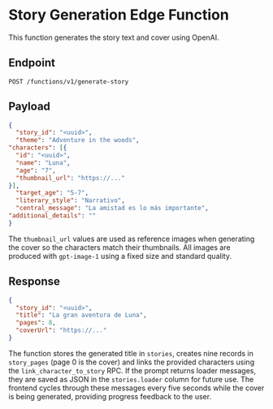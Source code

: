 # Story Generation Edge Function

This function generates the story text and cover using OpenAI.

## Endpoint

`POST /functions/v1/generate-story`

## Payload

```json
{
  "story_id": "<uuid>",
  "theme": "Adventure in the woods",
"characters": [{
  "id": "<uuid>",
  "name": "Luna",
  "age": "7",
  "thumbnail_url": "https://..."
}],
  "target_age": "5-7",
  "literary_style": "Narrativo",
  "central_message": "La amistad es lo más importante",
"additional_details": ""
}
```

The `thumbnail_url` values are used as reference images when generating the
cover so the characters match their thumbnails. All images are produced with
`gpt-image-1` using a fixed size and standard quality.

## Response

```json
{
  "story_id": "<uuid>",
  "title": "La gran aventura de Luna",
  "pages": 8,
  "coverUrl": "https://..."
}
```

The function stores the generated title in `stories`, creates nine records in
`story_pages` (page 0 is the cover) and links the provided characters using the
`link_character_to_story` RPC.
If the prompt returns loader messages, they are saved as JSON in the
`stories.loader` column for future use.
The frontend cycles through these messages every five seconds while the cover is being generated, providing progress feedback to the user.
